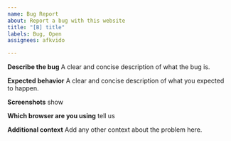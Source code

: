```yaml
---
name: Bug Report
about: Report a bug with this website
title: "[B] title"
labels: Bug, Open
assignees: afkvido

---
```


**Describe the bug**
A clear and concise description of what the bug is. 

**Expected behavior**
A clear and concise description of what you expected to happen.

**Screenshots**
show

**Which browser are you using**
tell us
 
**Additional context**
Add any other context about the problem here.

